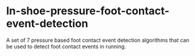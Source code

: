 # In-shoe-pressure-foot-contact-event-detection
A set of 7 pressure based foot contact event detection algorithms that can be used to detect foot contact events in running.
